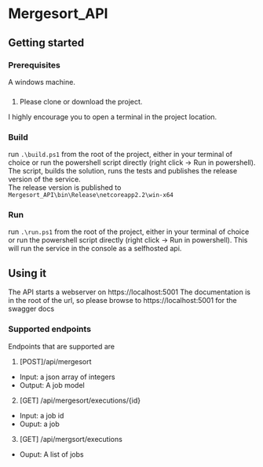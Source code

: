 # Mergesort_API

## Getting started
### Prerequisites
A windows machine.
###
  1. Please clone or download the project.
  
I highly encourage you to open a terminal in the project location.

### Build
run `.\build.ps1` from the root of the project, either in your terminal of choice or run the powershell script directly (right click -> Run in powershell). 
The script, builds the solution, runs the tests and publishes the release version of the service.  
The release version is published to `Mergesort_API\bin\Release\netcoreapp2.2\win-x64`

### Run
run ```.\run.ps1``` from the root of the project, either in your terminal of choice or run the powershell script directly (right click -> Run in powershell).
This will run the service in the console as a selfhosted api.

## Using it
The API starts a webserver on https://localhost:5001 
The documentation is in the root of the url, so please browse to https://localhost:5001 for the swagger docs

### Supported endpoints
Endpoints that are supported are
1. [POST]/api/mergesort
  * Input: a json array of integers
  * Output: A job model
2. [GET] /api/mergesort/executions/{id}
  * Input: a job id
  * Ouput: a job
3. [GET] /api/mergsort/executions
  * Ouput: A list of jobs
